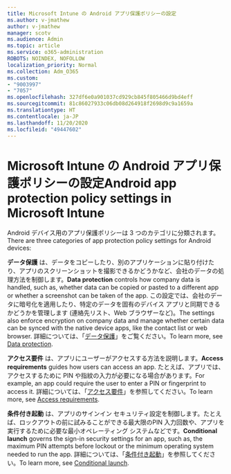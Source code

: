 ```yaml
---
title: Microsoft Intune の Android アプリ保護ポリシーの設定
ms.author: v-jmathew
author: v-jmathew
manager: scotv
ms.audience: Admin
ms.topic: article
ms.service: o365-administration
ROBOTS: NOINDEX, NOFOLLOW
localization_priority: Normal
ms.collection: Adm_O365
ms.custom:
- "9003997"
- "7057"
ms.openlocfilehash: 327df6e0a901037cd929cb845f805466d9bd4eff
ms.sourcegitcommit: 81c86027933c06db08d264918f2698d9c9a1659a
ms.translationtype: HT
ms.contentlocale: ja-JP
ms.lasthandoff: 11/20/2020
ms.locfileid: "49447602"
---
```

# <a name="android-app-protection-policy-settings-in-microsoft-intune"></a><span data-ttu-id="c1c01-102">Microsoft Intune の Android アプリ保護ポリシーの設定</span><span class="sxs-lookup"><span data-stu-id="c1c01-102">Android app protection policy settings in Microsoft Intune</span></span>

<span data-ttu-id="c1c01-103">Android デバイス用のアプリ保護ポリシーは 3 つのカテゴリに分類されます。</span><span class="sxs-lookup"><span data-stu-id="c1c01-103">There are three categories of app protection policy settings for Android devices:</span></span>

<span data-ttu-id="c1c01-104">**データ保護** は、データをコピーしたり、別のアプリケーションに貼り付けたり、アプリのスクリーンショットを撮影できるかどうかなど、会社のデータの処理方法を制御します。</span><span class="sxs-lookup"><span data-stu-id="c1c01-104">**Data protection** controls how company data is handled, such as, whether data can be copied or pasted to a different app or whether a screenshot can be taken of the app.</span></span> <span data-ttu-id="c1c01-105">この設定では、会社のデータに暗号化を適用したり、特定のデータを固有のデバイス アプリと同期できるかどうかを管理します (連絡先リスト、Web ブラウザーなど)。</span><span class="sxs-lookup"><span data-stu-id="c1c01-105">The settings also enforce encryption on company data and manage whether certain data can be synced with the native device apps, like the contact list or web browser.</span></span> <span data-ttu-id="c1c01-106">詳細については、「[データ保護](https://go.microsoft.com/fwlink/?linkid=2135259)」をご覧ください。</span><span class="sxs-lookup"><span data-stu-id="c1c01-106">To learn more, see [Data protection](https://go.microsoft.com/fwlink/?linkid=2135259).</span></span>

<span data-ttu-id="c1c01-107">**アクセス要件** は、アプリにユーザーがアクセスする方法を説明します。</span><span class="sxs-lookup"><span data-stu-id="c1c01-107">**Access requirements** guides how users can access an app.</span></span> <span data-ttu-id="c1c01-108">たとえば、アプリでは、アクセスするために PIN や指紋の入力が必要になる場合があります。</span><span class="sxs-lookup"><span data-stu-id="c1c01-108">For example, an app could require the user to enter a PIN or fingerprint to access it.</span></span> <span data-ttu-id="c1c01-109">詳細については、「[アクセス要件](https://go.microsoft.com/fwlink/?linkid=2135260)」を参照してください。</span><span class="sxs-lookup"><span data-stu-id="c1c01-109">To learn more, see [Access requirements](https://go.microsoft.com/fwlink/?linkid=2135260).</span></span>

<span data-ttu-id="c1c01-110">**条件付き起動** は、アプリのサインイン セキュリティ設定を制御します。たとえば、ロックアウトの前に試みることができる最大限のPIN 入力回数や、アプリを実行するために必要な最小オペレーティング システムなどです。</span><span class="sxs-lookup"><span data-stu-id="c1c01-110">**Conditional launch** governs the sign-in security settings for an app, such as, the maximum PIN attempts before lockout or the minimum operating system needed to run the app.</span></span> <span data-ttu-id="c1c01-111">詳細については、「[条件付き起動](https://go.microsoft.com/fwlink/?linkid=2135507)」を参照してください。</span><span class="sxs-lookup"><span data-stu-id="c1c01-111">To learn more, see [Conditional launch](https://go.microsoft.com/fwlink/?linkid=2135507).</span></span>
